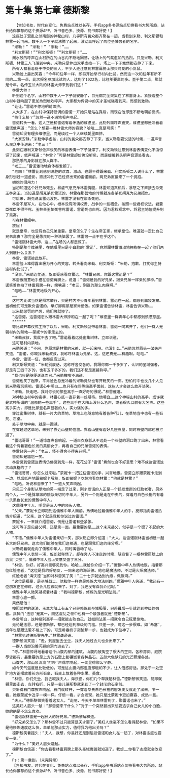 # 第十集 第七章 德斯黎
        【告知书友，时代在变化，免费站点难以长存，手机app多书源站点切换看书大势所趋，站长给你推荐的这个换源APP，听书音色多、换源、找书都好使！】
       这座处于混乱之领南部的神秘山村，几乎所有民众都齐聚在一起，当看到米勒、利文斯顿和林雷一起飞来，数千人一下子就沸腾了起来，激动高呼起了两位圣域强者的名字。
       “米勒！” “米勒！” “米勒！”……
       “利文斯顿！”“利文斯顿！”“利文斯顿！”……
       潮水般的呼声在山村所在的山谷内不断地回荡，让场上的气氛愈加的热烈。只见米勒、利文斯顿、林雷三人飞落到中央，米勒只是伸出双手虚按一下，场上一下子竟然都安静了下来。
       所有人都看着处于中央的三人，不少人还注意到林雷肩膀上那只可爱的小影鼠。
       米勒脸上露出笑容：“今年和往年一样，即将开始举行村内比试，然而这一次和往年有所不同的……第一点，此次报名参加比试的人，达到了1022名，比往年要高的多。至于第二点，那就是今年，名传玉兰大陆的林雷大师来到我们这！”
       林雷大师？
       听到这个名字，山村中数千人一下子就安静了，目光都完全聚集在了林雷身上。紧接着整个山村中就响起了更加热烈地欢呼声。大家都为传说中的天才圣域强者到来，而感到激动。
       “让让。”雷诺不停地朝前面挤。
       人太多了，在山村中保持低调的雷诺一开始只是站在靠后，而现在他却是不断地朝前面挤。
       “挤什么挤？”忽然一道不满地喝声响起。
       雷诺转头一看，这人正是和雷诺有着矛盾的维德里，此刻外面呼声震天，维德里却是冷看着雷诺低声道：“怎么？想要一瞻林雷大师的容貌？哈哈……真是可笑！”
       雷诺却没有理会维德里，而是绕过一个人继续朝里面挤。
       “大家安静。”米勒伸手虚按，山村的民众都安静了下来，当米勒刚要说话的时候，一道声音从民众中传进来：“老三！”
       此刻在跟利文斯顿低声谈笑的林雷表情一下子凝滞了，利文斯顿注意到林雷表情变化不由惊讶了起来，低声喊道：“林雷？”可是林雷却仿佛没听见，而是缓缓转头朝声音源处看去。
       那熟悉的身影就在那人群中。
       “老三……”雷诺激动地身体都发颤了。
       “老四！”林雷此刻感到满腔的欢喜、激动，也顾不得跟米勒、利文斯顿二人说什么了，林雷身形划过一道虚影，直接冲到了已经挤出来的雷诺面前，两兄弟直接来了一个拥抱。
       拥抱的很用力！
       当初知道这个好兄弟死去，暴虐气息充斥林雷胸膛，林雷知道真相后，暴怒之下直接去杀死玉林亲王。当知道是胡克杀死雷诺的，林雷在那营地的时候就准备杀死胡克为兄弟报仇。
       可后来，胡克说出雷诺没死。林雷才没有在那杀死他。
       林雷不是军人，在他心中，根本没有所谓权贵、战争的一些概念。按照一些君权说法，君要臣死臣不得不死。玉林亲王怕死害死雷诺，雷诺死也白死。因为君权观念中，将君主地位提升到了最高。
       可在林雷眼中。
       放屁！
       就是皇帝，也没有自己兄弟重要。皇帝怎么了？生在帝王家，继承皇位。难道就一定比自己兄弟高贵？那完全是愚民的一种洗脑罢了。林雷可一点不在乎这个。
       “雷诺跟林雷大师，这……”在场的人都震惊了。
       特别是那个维德里，在他眼里只是小白脸的‘雷诺’，竟然跟林雷激动地拥抱在一起？他们两人到底什么关系？
       林雷、雷诺彼此放开。
       林雷脸上难得露出极为开心的笑容，转头看向米勒、利文斯顿：“米勒，抱歉，打扰你主持这村内比试了。”
       “没事。”米勒连忙道，旋即疑惑看向雷诺，“林雷兄弟，你跟这雷诺是？”
       林雷很随意地手搭在雷诺肩膀上，说道：“雷诺是我的好兄弟，跟亲兄弟一样亲的那种。”雷诺笑着也拍了林雷肩膀一样，瘪嘴道：“老三，别说的那么肉麻啊。”
       “哈哈……”林雷笑地极为开心。
       ……
       这村内比试当然是照常举行，只是村内不少青年看到林雷、雷诺在一起，都感到脑袋发蒙。当初他们可是欺负雷诺的，拳打脚踢那是家常便饭。如果雷诺告诉林雷，林雷告诉米勒……
       以米勒惩罚的严厉，他们可就惨了。
       “这雷诺，这雷诺怎么跟林雷大师掺和在一起了呢？”维德里一群青年心中都感到愤懑憋屈。
       ******
       等比试开幕仪式主持了以后，米勒、利文斯顿就带着林雷、雷诺一同离开了，他们一群人是朝村内的禁地——蒙妮卡的家走去的。
       “米勒叔叔，我就不去了吧。”雷诺看着远处密集树林，立即说道。
       这可是村内禁地。
       米勒笑道：“不用，你既然是林雷的兄弟，就一起来吧。也没什么。”米勒忽然眉头一皱失声笑道，“雷诺，你喊我米勒叔叔，我称呼林雷为兄弟。这，这还真是……有趣啊，哈哈。”
       林雷、雷诺一怔，也都反应过来。
       利文斯顿笑道：“米勒别废话，这称呼各交各的，我跟你都一千多岁了，认识的圣域强者，却是有三四千岁的，也有五千多岁的。我们还不都是直接称呼。”
       “我也只是随便说说而已。”米勒撇嘴不满道。
       雷诺也笑了起来，平常脸色总是冷着的米勒竟然也有开玩笑的一面。恐怕村中也没几个人见到米勒看玩笑吧。雷诺心中明白……也只有在同等级高手面前，这些人才会这么放开谈笑。
       “米勒，快走吧。我对你说的那些高手一直好奇的很呢。”林雷催道。
       对神秘山村中的高手，林雷心底一直存着一丝期待。他明白……这个神秘山村的高手，或许就是武神所谓的‘潜修的一些高手’，这些高手在大陆上没什么名声，或者很久以前有大名声。这些高手实力，却是比那些名声显著的人，实力强的多。
       穿过密集树林，就有一片大的草地，草地上也随意地有着各种花儿，在草地当中也有一些石凳、石桌。
       处于草地中央，就是一圆湖。
       在穿越过这草地，来到了靠近山壁的位置。靠着山壁有着好几座石屋，同时石壁内部也被打通了。
       “雷诺哥哥！”一道惊喜声音响起，一道白衣身影从不远处一个石壁的洞口跑了出来，林雷看着这个有着碧色长发的美丽女子，再看自己的兄弟雷诺的表情。
       林雷轻笑一声：“老三，怪不得舍不得离开啊。”
       雷诺却是尴尬一笑。
       林雷见到雷诺这表情仿佛见到鬼一样，花花公子‘雷诺’竟然也会不好意思？难不成这雷诺这次动真格的了？
       “雷诺哥哥，你怎么过来啦。”蒙妮卡一把拉住雷诺的手，兴奋地很。雷诺立即跟蒙妮卡走到一边，然后低声地跟蒙妮卡解释，旋即蒙妮卡吃惊地看向林雷：“他就是林雷？”
       “哈哈，听说林雷来了？”一道大笑声响起。
       只见三个身影从草地的另一端走了过来，刚才发话的人正是一个鹤发童颜的红脸老者，另外两个人，一个是胖墩墩的貌似亲切的中年人，另外一个则是走在中央的，穿着月白色长袍的有着一头黑色长发的儒雅中年人。
       这儒雅中年人，明显是三人中的领头人物。
       “父亲。”蒙妮卡立即跑到这儒雅中年人面前，热情地拉着儒雅中年人的手，旋即指向雷诺热情介绍道，“父亲，这个就是我和你说过的雷诺。”
       蒙妮卡，一来就介绍雷诺，倒是让雷诺有些紧张。
       这可等于是见岳父啊，还是第一面。最重要的是……这个未来岳父，似乎是一个很了不起的大人物。
       “不错。”儒雅中年人对雷诺亲切一笑，那米勒立即介绍道：“大人，这雷诺跟林雷当初是一起长大的好兄弟，这次他们能够在我们这相遇，也是跟我们这的缘分啊。”
       米勒说着就走向了儒雅中年人，同时嘴唇动了动。
       儒雅中年人表情一滞，旋即就释然了。却在旁人不注意的时候，随意瞥了一眼林雷肩膀上的影鼠‘贝贝’，儒雅中年人脸上笑意又盛了三分。
       “林雷，你好，好高兴能够见到你。哈哈……我给你介绍一下。”儒雅中年人热情地很，指着那位红脸老者，“这位是我的好朋友，一同来这的海沃德。他也是魔法师，不过是火系魔法师。”
       红脸老者‘海沃德’当即对林雷笑了笑：“二十七岁就达到九级，佩服啊。”
       “这位是福曼，是圣域战士，他和你一样也是修炼大地法则的。”儒雅中年人笑道，“我还有一位朋友正在修炼，过会儿应该就来了。对了，我还没有自我介绍呢。”
       儒雅中年人微笑凝视着林雷：“我叫德斯黎，修炼的是光明法则。”
       林雷心底一颤。
       果然是他！
       按照武神的说法，玉兰大陆上有五个已经修炼到圣域极限，只差最后一步就达到神级的强者。武神门‘法恩’是其一，而这混乱之领中也有一个最强者就是‘德斯黎’。
       林雷明白，这种级别高手一招就能击败自己，就如同法恩一招就令自己眩晕倒地。
       无论是法恩，还是德斯黎，都已经达到神级的门槛。只差一步，可这一步很难。如‘希塞’，当年也是跟法恩不相上下的，可是希塞终于突破那一步，也就成为下位神了。
       “林雷见过德斯黎先生。”林雷谦逊道。
       德斯黎淡笑道：“走，到屋里去坐坐，我夫人她过会儿也会出来了。”
       一群人当即沿着闪避的洞门进去了。
       “呼。”林雷惊讶地看着这个山腹内部的建筑，山腹内被掏空了很大的空间，各种房间、庭院尽皆都有，最重要的是上方的石壁上都镶嵌着各种晶石，五颜六色梦幻的光芒照耀各处。
       山腹内，那山泉流淌‘叮咚’声偶尔响起，一切显得那么宁静。
       如今天气温度是比较低的，可是这山腹内部温度却暖和不少，让人倍感舒适。那处于一处空旷地方正摆放着长方形石桌，石桌上放着各种水果、美食。
       “林雷，你们先坐，我去喊我夫人，海沃德，你们几个帮我陪林雷。”德斯黎微笑道，随即就朝里面走去，左转右折，只是一会儿德斯黎就来到了一个封闭的石室前。
       只听得石门摩擦声响起，石门就转开，一穿着华贵白色长袍的碧发美女就走了出来，乍一看，她跟蒙妮卡近乎一模一样。仔细一看，才会发现，她只是比蒙妮卡更加雍容、成熟一些。
       “夫人。”德斯黎微笑看着这女人，“走吧，今天不单单林雷到了，那雷诺也来了。”
       这美妇人眉头一皱：“那雷诺来干什么？”对于一个突然冒出来想要追求自己女儿的小白脸，她的确是不怎么喜欢。
       “雷诺跟林雷是一起长大的好兄弟。”德斯黎解释道。
       “好兄弟又怎么了？那林雷不过只能算是天才罢了。”美妇人丝毫不怎么看得起林雷，“如果不是他修炼速度这么快，单单他那点实力，值得我为他出关吗？”
       德斯黎笑着摇头：“夫人，我想，你最好还是别阻拦雷诺和女儿在一起了，对林雷态度也要变一变。”
       “为什么？”美妇人眉头蹙起。
       德斯黎自信道：“你去看看林雷肩膀上那头圣域魔兽就知道了。我想……你看了态度就会改变了。”
       Ps：第一章到。（未完待续）
       【告知书友，时代在变化，免费站点难以长存，手机app多书源站点切换看书大势所趋，站长给你推荐的这个换源APP，听书音色多、换源、找书都好使！】